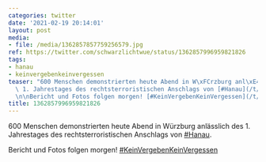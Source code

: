 ```yaml
---
categories: twitter
date: '2021-02-19 20:14:01'
layout: post
media:
- file: /media/1362857857759256579.jpg
ref: https://twitter.com/schwarzlichtwue/status/1362857996959821826
tags:
- hanau
- keinvergebenkeinvergessen
teaser: "600 Menschen demonstrierten heute Abend in W\xFCrzburg anl\xE4sslich des\
  \ 1. Jahrestages des rechtsterroristischen Anschlags von [#Hanau](/t/hanau).\n\n\
  \n\nBericht und Fotos folgen morgen! [#KeinVergebenKeinVergessen](/t/keinvergebenkeinvergessen) "
title: 1362857996959821826
---
```

600 Menschen demonstrierten heute Abend in Würzburg anlässlich des 1. Jahrestages des rechtsterroristischen Anschlags von [#Hanau](/t/hanau).



Bericht und Fotos folgen morgen! [#KeinVergebenKeinVergessen](/t/keinvergebenkeinvergessen) 